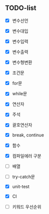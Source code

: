 ## TODO-list

- [X] 변수선언
- [X] 변수대입
- [X] 변수입력
- [X] 변수출력
- [X] 변수형변환
- [X] 조건문
- [X] for문
- [X] while문
- [X] 연산자
- [X] 주석
- [X] 괄호연산자
- [X] break, continue
- [X] 함수
- [X] 컴파일에러 구분

- [ ] 배열
- [ ] try-catch문
- [X] unit-test
- [X] CI
- [ ] 키워드 우선순위